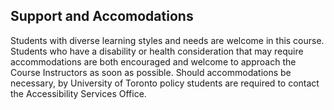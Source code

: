Support and Accomodations
---

Students with diverse learning styles and needs are welcome in this course. Students who have a
disability or health consideration that may require accommodations are both encouraged and welcome to
approach the Course Instructors as soon as possible. Should accommodations be necessary, by
University of Toronto policy students are required to contact the Accessibility Services Office.
